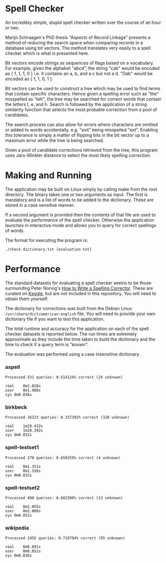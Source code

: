 # Spell Checker

An incredibly simple, stupid spell checker written over the course of an hour or two.

Marijn Schraagen's PhD thesis "Aspects of Record Linkage" presents a method of reducing the search space when comparing records in a database using bit vectors. The method translates very easily to a spell checker which is what is presented here.

Bit vectors encode strings as sequences of flags based on a vocabulary. For example, given the alphabet "abcd", the string "cab" would be encoded as { 1, 1, 1, 0 } i.e. it contains an a, b, and a c but not a d. "Dab" would be encoded as { 1, 1, 0, 1 }.

Bit vectors can be used to construct a tree which may be used to find terms that contain specific characters. Hence given a spelling error such as "the" misspelled as "teh", the tree may be searched for correct words that contain the letters t, e, and h. Search is followed by the application of a string similarity function that selects the most probable correction from a pool of candidates.

The search process can also allow for errors where characters are omitted or added to words accidentally, e.g. "exit" being misspelled "ext". Enabling this tolerance is simply a matter of flipping bits in the bit vector up to a maximum error while the tree is being searched.

Given a pool of candidate corrections retrieved from the tree, this program uses Jaro-Winkler distance to select the most likely spelling correction.

# Making and Running

The application may be built on Linux simply by calling make from the root directory. The binary takes one or two arguments as input. The first is mandatory and is a list of words to be added to the dictionary. These are stored in a case sensitive manner. 

If a second argument is provided then the contents of that file are used to evaluate the performance of the spell checker. Otherwise the application launches in interactive mode and allows you to query for correct spellings of words.

The format for executing the program is:

`./check dictionary.txt [evaluation.txt]`

# Performance

The standard datasets for evaluating a spell checker seems to be those surrounding Peter Norvig's [How to Write a Spelling Corrector](https://norvig.com/spell-correct.html). These are curated on [Kaggle](https://www.kaggle.com/bittlingmayer/spelling), but are not included in this repository. You will need to obtain them yourself.

The dictionary for corrections was built from the Debian Linux `/usr/share/dict/american-english` file. You will need to provide your own dictionary file if you want to test this application.

The total runtime and accuracy for the application on each of the spell checker datasets is reported below. The run times are extremely approximate as they include the time taken to build the dictionary and the time to check if a query term is "known".

The evaluation was performed using a case insensitive dictionary.

### aspell
```
Processed 531 queries: 0.514124% correct (24 unknown)

real	0m2.028s
user	0m1.988s
sys	0m0.036s
```

### birkbeck
```
Processed 36133 queries: 0.337392% correct (328 unknown)

real	1m28.432s
user	1m28.392s
sys	0m0.032s
```

### spell-testset1
```
Processed 270 queries: 0.659259% correct (4 unknown)

real	0m1.351s
user	0m1.316s
sys	0m0.032s
```

### spell-testset2
```
Processed 400 queries: 0.682500% correct (13 unknown)

real	0m2.055s
user	0m2.000s
sys	0m0.052s
```

### wikipedia
```
Processed 2455 queries: 0.710794% correct (85 unknown)

real	0m8.891s
user	0m8.852s
sys	0m0.036s
```
